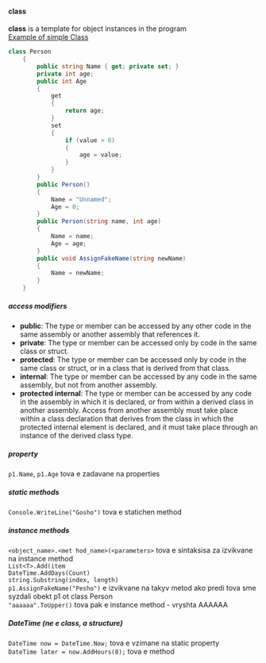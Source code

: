 #### class
**class** is a template for object instances in the program  
[Example of simple Class ](https://github.com/zachdimitrov/Homework/blob/master/CSharp-Part-2/00.Practice/001.Classes/Program.cs)  
```C#
class Person
    {
        public string Name { get; private set; }
        private int age;
        public int Age
        {
            get
            {
                return age;
            }
            set
            {
                if (value > 0)
                {
                    age = value;
                }
            }
        }
        public Person()
        {
            Name = "Unnamed";
            Age = 0;
        }
        public Person(string name, int age)
        {
            Name = name;
            Age = age;
        }
        public void AssignFakeName(string newName)
        {
            Name = newName;
        }
    }
```
##### access modifiers
- **public**:
The type or member can be accessed by any other code in the same assembly or another assembly that references it.
- **private**:
The type or member can be accessed only by code in the same class or struct.
- **protected**:
The type or member can be accessed only by code in the same class or struct, or in a class that is derived from that class.
- **internal**:
The type or member can be accessed by any code in the same assembly, but not from another assembly.
- **protected internal**:
The type or member can be accessed by any code in the assembly in which it is declared, or from within a derived class in another assembly. Access from another assembly must take place within a class declaration that derives from the class in which the protected internal element is declared, and it must take place through an instance of the derived class type.  

##### property
`p1.Name`, `p1.Age` tova e zadavane na properties
##### static methods
`Console.WriteLine("Gosho")` tova e statichen method
##### instance methods
`<object_name>.<met hod_name>(<parameters>` tova e sintaksisa za izvikvane na instance method  
`List<T>.Add(item`  
`DateTime.AddDays(Count)`  
`string.Substring(index, length)`  
`p1.AssignFakeName("Pesho")` e izvikvane na takyv metod ako predi tova sme syzdali obekt p1 ot class Person  
`"aaaaaa".ToUpper()` tova pak e instance method - vryshta AAAAAA  
##### DateTime (ne e class, a structure)
`DateTime now = DateTime.Now;` tova e vzimane na static property  
`DateTime later = now.AddHours(8);` tova e method  

